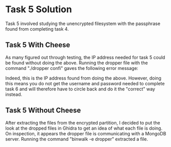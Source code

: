 # Task 5 Solution
Task 5 involved studying the unencrypted filesystem with the passphrase found from completing task 4.
## Task 5 With Cheese
As many figured out through testing, the IP address needed for task 5 could be found without doing the above. Running the dropper file with the command "./dropper confi" gaves the following error message:



Indeed, this is the IP address found from doing the above. However, doing this means you do not get the username and password needed to complete task 6 and will therefore have to circle back and do it the "correct" way instead. 

## Task 5 Without Cheese
After extracting the files from the encrypted partition, I decided to put the look at the dropped files in Ghidra to get an idea of what each file is doing. On inspection, it appears the dropper file is communicating with a MongoDB server. Running the command "binwalk -e dropper" extracted a file. 
